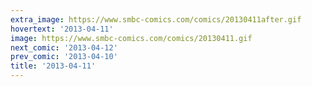 ```yaml
---
extra_image: https://www.smbc-comics.com/comics/20130411after.gif
hovertext: '2013-04-11'
image: https://www.smbc-comics.com/comics/20130411.gif
next_comic: '2013-04-12'
prev_comic: '2013-04-10'
title: '2013-04-11'
---
```


